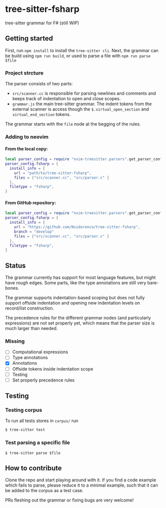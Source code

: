 # tree-sitter-fsharp
tree-sitter grammar for F# (still WIP)

## Getting started

First, run `npm install` to install the `tree-sitter cli`.
Next, the grammar can be build using `npm run build`, or used to parse a file with `npm run parse $file`

### Project strcture
The parser consists of two parts:
- `src/scanner.cc` is responsible for parsing newlines and comments and keeps track of indentation to open and close scopes.
- `grammar.js` the main tree-sitter grammar. The indent tokens from the external scanner is access though the `$.virtual_open_section` and `virtual_end_section` tokens.

The grammar starts with the `file` node at the begging of the rules.

### Adding to neovim
#### From the local copy:
```lua
local parser_config = require "nvim-treesitter.parsers".get_parser_configs()
parser_config.fsharp = {
  install_info = {
    url = "path/to/tree-sitter-fsharp",
    files = {"src/scanner.cc", "src/parser.c" }
  },
  filetype = "fsharp",
}
```
#### From GitHub repository:
```lua
local parser_config = require "nvim-treesitter.parsers".get_parser_configs()
parser_config.fsharp = {
  install_info = {
    url = "https://github.com/Nsidorenco/tree-sitter-fsharp",
    branch = "develop"
    files = {"src/scanner.cc", "src/parser.c" }
  },
  filetype = "fsharp",
}
```
## Status
The grammar currently has support for most language features, but might have rough edges.
Some parts, like the type annotations are still very bare-bones.

The grammar supports indentation-based scoping but does not fully support offside indentation and opening new indentation levels on record/list construction.

The precedence rules for the different grammar nodes (and particularly expressions) are not set properly yet, which means that the parser size is much larger than needed.

### Missing
- [ ] Computational expressions
- [ ] Type annotations
- [x] Annotations
- [ ] Offside tokens inside indentation scope
- [ ] Testing
- [ ] Set properly precedence rules

## Testing
### Testing corpus
To run all tests stores in `corpus/` run

```sh
$ tree-sitter test
```

### Test parsing a specific file
```
$ tree-sitter parse $file
```

## How to contribute
Clone the repo and start playing around with it.
If you find a code example which fails to parse, please reduce it to a minimal example, such that it can be added to the corpus as a test case.

PRs fleshing out the grammar or fixing bugs are very welcome!
